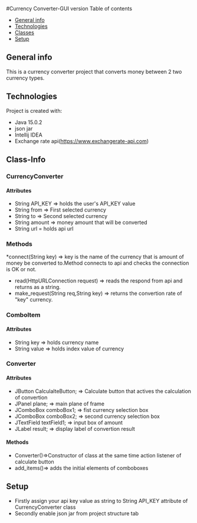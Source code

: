 #Currency Converter-GUI version
Table of contents
* [General info](#general-info)
* [Technologies](#technologies)
* [Classes](#Class-Info)
* [Setup](#setup)


## General info
This is a currency converter project that converts money between 2 two currency types.
	
## Technologies
Project is created with:
* Java 15.0.2
* json jar
* Intellij IDEA
* Exchange rate api(https://www.exchangerate-api.com)


## Class-Info
### CurrencyConverter
#### Attributes

* String API_KEY => holds the user's API_KEY value
* String from => First selected currency
* String to => Second selected currency
* String amount => money amount that will be converted
* String url = holds api url
### Methods
*connect(String key) => key is the name of the currency that is amount of money be converted to.Method connects to api and checks the connection is OK or not.
* read(HttpURLConnection request) => reads the respond from api and returns as a string.
* make_request(String req,String key) => returns the convertion rate of "key" currency.
### ComboItem
#### Attributes
* String key => holds currency name
* String value => holds index value of currency
### Converter
#### Attributes
* JButton CalculalteButton; => Calculate button that actives the calculation of convertion
* JPanel plane; => main plane of frame
* JComboBox comboBox1; => fist currency selection box
* JComboBox comboBox2; => second currency selection box
* JTextField textField1; => input box of amount
* JLabel result; => display label of convertion result
#### Methods
* Converter()=>Constructor of class at the same time action listener of calculate button
* add_items()=> adds the initial elements of comboboxes

## Setup
* Firstly assign your api key value as string to String API_KEY attribute of CurrencyConverter class
* Secondly enable json jar from project structure tab
